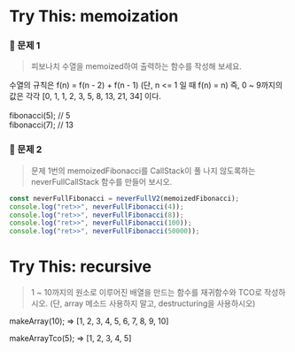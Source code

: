 # **Try This: memoization**

### **📌 문제 1**<br>

> 피보나치 수열을 memoized하여 출력하는 함수를 작성해 보세요.<br>

수열의 규칙은 f(n) = f(n - 2) + f(n - 1) (단, n <= 1 일 때 f(n) = n)
즉, 0 ~ 9까지의 값은 각각 [0, 1, 1, 2, 3, 5, 8, 13, 21, 34] 이다.<br><br>
fibonacci(5); // 5<br>
fibonacci(7); // 13

### **📌 문제 2**<br>

> 문제 1번의 memoizedFibonacci를 CallStack이 풀 나지 않도록하는 neverFullCallStack 함수를 만들어 보시오.

```js
const neverFullFibonacci = neverFullV2(memoizedFibonacci);
console.log("ret>>", neverFullFibonacci(4));
console.log("ret>>", neverFullFibonacci(8));
console.log("ret>>", neverFullFibonacci(100));
console.log("ret>>", neverFullFibonacci(50000));
```

# **Try This: recursive**

> 1 ~ 10까지의 원소로 이루어진 배열을 만드는 함수를 재귀함수와 TCO로 작성하시오.
> (단, array 메소드 사용하지 말고, destructuring을 사용하시오)

makeArray(10);
⇒ [1, 2, 3, 4, 5, 6, 7, 8, 9, 10]

makeArrayTco(5);
⇒ [1, 2, 3, 4, 5]
